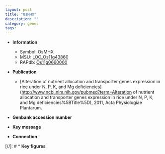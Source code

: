 ```yaml
---
layout: post
title: "OsMHX"
description: ""
category: genes
tags: 
---
```


* **Information**  
    + Symbol: OsMHX  
    + MSU: [LOC_Os11g43860](http://rice.plantbiology.msu.edu/cgi-bin/ORF_infopage.cgi?orf=LOC_Os11g43860)  
    + RAPdb: [Os11g0660000](http://rapdb.dna.affrc.go.jp/viewer/gbrowse_details/irgsp1?name=Os11g0660000)  

* **Publication**  
    + [Alteration of nutrient allocation and transporter genes expression in rice under N, P, K, and Mg deficiencies](http://www.ncbi.nlm.nih.gov/pubmed?term=Alteration of nutrient allocation and transporter genes expression in rice under N, P, K, and Mg deficiencies%5BTitle%5D), 2011, Acta Physiologiae Plantarum.

* **Genbank accession number**  

* **Key message**  

* **Connection**  

[//]: # * **Key figures**  


